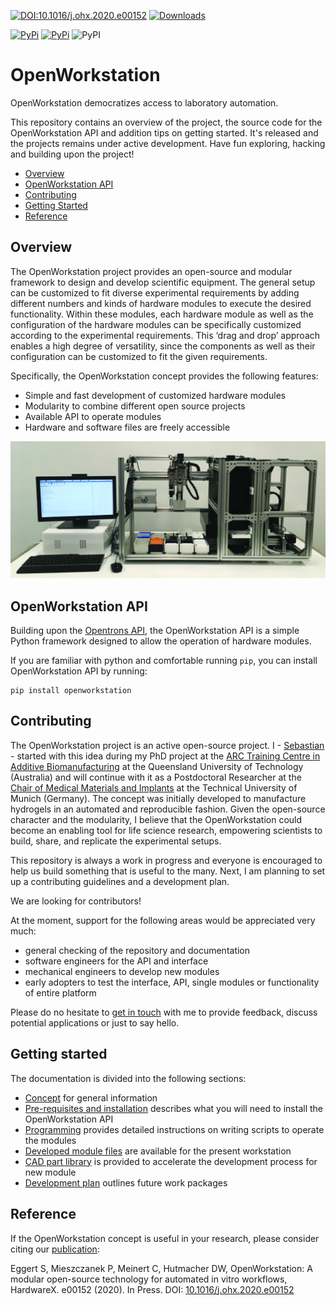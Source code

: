 [![DOI:10.1016/j.ohx.2020.e00152](https://zenodo.org/badge/DOI/10.1016/j.ohx.2020.e00152.svg)](https://doi.org/10.1016/j.ohx.2020.e00152)
[![Downloads](https://pepy.tech/badge/openworkstation)](https://pepy.tech/project/openworkstation)


[![PyPi](https://img.shields.io/pypi/v/openworkstation.svg?style=for-the-badge)](https://pypi.org/project/openworkstation/)
[![PyPi](https://img.shields.io/pypi/v/openworkstation.svg)](https://pypi.org/project/openworkstation/)
![PyPI](https://img.shields.io/pypi/v/openworkstation)


# OpenWorkstation

OpenWorkstation democratizes access to laboratory automation.

This repository contains an overview of the project, the source code for the OpenWorkstation API and addition tips on getting started. It's released and the projects remains under active development. Have fun exploring, hacking and building upon the project!

 * [Overview](#overview)
 * [OpenWorkstation API](#api)
 * [Contributing](#contributing)
 * [Getting Started](#getting_started)
 * [Reference](#reference)



 <a name="overview"></a>
## Overview

The OpenWorkstation project provides an open-source and modular framework to design and develop scientific equipment. The general setup can be customized to fit diverse experimental requirements by adding different numbers and kinds of hardware modules to execute the desired functionality. Within these modules, each hardware module as well as the configuration of the hardware modules can be specifically customized according to the experimental requirements. This ‘drag and drop’ approach enables a high degree of versatility, since the components as well as their configuration can be customized to fit the given requirements.

Specifically, the OpenWorkstation concept provides the following features:

 * Simple and fast development of customized hardware modules
 * Modularity to combine different open source projects
 * Available API to operate modules
 * Hardware and software files are freely accessible




 <p align="center">
 <img src="documentation/images/workstation_setup_v0.1.tif" width="700"/></p>



<a name="api"></a>
## OpenWorkstation API

Building upon the [Opentrons API](https://github.com/Opentrons/opentrons), the OpenWorkstation API is a simple Python framework designed to allow the operation of hardware modules.

If you are familiar with python and comfortable running ``pip``, you can install OpenWorkstation API by running:

```
pip install openworkstation
```

<a name="contributing"></a>
## Contributing

The OpenWorkstation project is an active open-source project. I -  [Sebastian](https://twitter.com/se_eggert) - started with this idea during my PhD project at the [ARC Training Centre in Additive Biomanufacturing](http://additivebiomanufacturing.org/) at the Queensland University of Technology (Australia) and will continue with it as a Postdoctoral Researcher at the [Chair of Medical Materials and Implants](https://www.mw.tum.de/mmi/home/) at the Technical University of Munich (Germany). The concept was initially developed to manufacture hydrogels in an automated and reproducible fashion. Given the open-source character and the modularity, I believe that the OpenWorkstation could become an enabling tool for life science research, empowering scientists to build, share, and replicate the experimental setups.

This repository is always a work in progress and everyone is encouraged to help us build something that is useful to the many. Next, I am planning to set up a contributing guidelines and a development plan.

We are looking for contributors!

At the moment, support for the following areas would be appreciated very much:
- general checking of the repository and documentation
- software engineers for the API and interface
- mechanical engineers to develop new modules
- early adopters to test the interface, API, single modules or functionality of entire platform

Please do no hesitate to [get in touch](mailto:sebastian.eggert@tum.de) with me to provide feedback, discuss potential applications or just to say hello.

<a name="getting_started"></a>
## Getting started

The documentation is divided into the following sections:

 * [Concept](documentation/concept.md) for general information
 * [Pre-requisites and installation](documentation/installation.md) describes what you will need to install the OpenWorkstation API
 * [Programming](documentation/programming.md) provides detailed instructions on writing scripts to operate the modules
 * [Developed module files](https://github.com/SebastianEggert/OpenWorkstation_hardware) are available for the present workstation
 * [CAD part library](https://github.com/SebastianEggert/OpenWorkstation_hardware) is provided to accelerate the development process for new module
 * [Development plan](documentation/dev_plan.md) outlines future work packages

 <a name="reference"></a>
## Reference

If the OpenWorkstation concept is useful in your research, please consider citing our [publication](https://www.sciencedirect.com/science/article/pii/S2468067220300614):

Eggert S, Mieszczanek P, Meinert C, Hutmacher DW, OpenWorkstation: A modular open-source technology for automated in vitro workflows, HardwareX. e00152 (2020). In Press. DOI: [10.1016/j.ohx.2020.e00152](https://doi.org/10.1016/j.ohx.2020.e00152)

